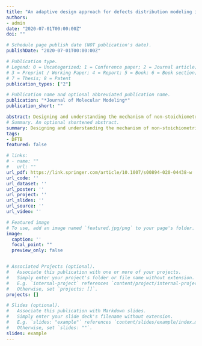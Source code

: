 ```yaml
---
title: "An adaptive design approach for defects distribution modeling in materials from first-principle calculations"
authors:
- admin
date: "2020-07-01T00:00:00Z"
doi: ""

# Schedule page publish date (NOT publication's date).
publishDate: "2020-07-01T00:00:00Z"

# Publication type.
# Legend: 0 = Uncategorized; 1 = Conference paper; 2 = Journal article;
# 3 = Preprint / Working Paper; 4 = Report; 5 = Book; 6 = Book section;
# 7 = Thesis; 8 = Patent
publication_types: ["2"]

# Publication name and optional abbreviated publication name.
publication: "*Journal of Molecular Modeling*"
publication_short: ""

abstract: Designing and understanding the mechanism of non-stoichiometric materials with enhanced properties is challenging, both experimentally and even computationally, due to the large number of chemical spaces and their distributions through the material. In the current work, it is proposed a Machine Learning approach coupled with the Efficient Global Optimization (EGO) method—an Adaptive Design (AD)—to model local defects in materials from first-principle calculations. Our method takes into account the smallest sample set as possible, envisioning the material defect structure relationship with target properties for new insights. As an example, the AD framework allows us to study the stability and the structure of the modified goethite (Fe0.875Al0.125OOH) by considering a proper defect distribution, from first-principle calculations. The chemical space search for the modified goethite was evaluated by starting from different sizes and configurations of the samples as well as different surrogate models (ANN and Gaussian Process; GP), acquisition functions, and descriptors. Our results show that the same local solution of several defect arrangements in Fe0.875Al0.125OOH is found regardless of the initial sample and regression model. This indicates the efficiency of our search method. We also discuss the role of the descriptors in the accelerated global search for defects in material modeling. We conclude that the AD method applied in material defects is a successful approach in automating the search within huge chemical spaces from first-principle calculations by considering small samples. This method can be applied to mechanistic elucidation of non-stoichiometric materials, solid solutions, alloys, and Schottky and Frenkel defects, essential for material design and discovery.
# Summary. An optional shortened abstract.
summary: Designing and understanding the mechanism of non-stoichiometric materials with enhanced properties is challenging, both experimentally and even computationally, due to the large number of chemical spaces and their distributions through the material. In the current work, it is proposed a Machine Learning approach coupled with the Efficient Global Optimization (EGO) method—an Adaptive Design (AD)—to model local defects in materials from first-principle calculations. Our method takes into account the smallest sample set as possible, envisioning the material defect structure relationship with target properties for new insights. As an example, the AD framework allows us to study the stability and the structure of the modified goethite (Fe0.875Al0.125OOH) by considering a proper defect distribution, from first-principle calculations. The chemical space search for the modified goethite was evaluated by starting from different sizes and configurations of the samples as well as different surrogate models (ANN and Gaussian Process; GP), acquisition functions, and descriptors. Our results show that the same local solution of several defect arrangements in Fe0.875Al0.125OOH is found regardless of the initial sample and regression model. This indicates the efficiency of our search method. We also discuss the role of the descriptors in the accelerated global search for defects in material modeling. We conclude that the AD method applied in material defects is a successful approach in automating the search within huge chemical spaces from first-principle calculations by considering small samples. This method can be applied to mechanistic elucidation of non-stoichiometric materials, solid solutions, alloys, and Schottky and Frenkel defects, essential for material design and discovery.
tags:
- DFTB
featured: false

# links:
# - name: ""
#   url: ""
url_pdf: https://link.springer.com/article/10.1007/s00894-020-04438-w
url_code: ''
url_dataset: ''
url_poster: ''
url_project: ''
url_slides: ''
url_source: ''
url_video: ''

# Featured image
# To use, add an image named `featured.jpg/png` to your page's folder. 
image:
  caption: ''
  focal_point: ""
  preview_only: false


# Associated Projects (optional).
#   Associate this publication with one or more of your projects.
#   Simply enter your project's folder or file name without extension.
#   E.g. `internal-project` references `content/project/internal-project/index.md`.
#   Otherwise, set `projects: []`.
projects: []

# Slides (optional).
#   Associate this publication with Markdown slides.
#   Simply enter your slide deck's filename without extension.
#   E.g. `slides: "example"` references `content/slides/example/index.md`.
#   Otherwise, set `slides: ""`.
slides: example
---
```



